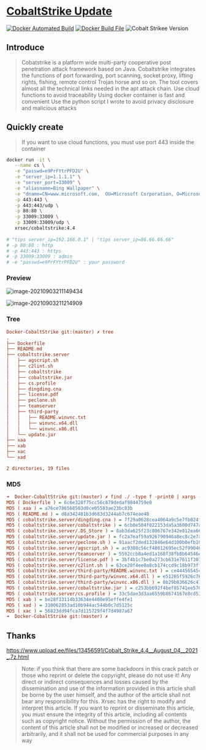 # [CobaltStrike Update](https://github.com/xrsec/Docker-CobaltStrike)

[![Docker Automated Build](https://img.shields.io/docker/automated/xrsec/cobaltstrike?label=Build&logo=docker&style=flat-square)](https://hub.docker.com/r/xrsec/cobaltstrike) [![Docker Build File](https://img.shields.io/badge/Dockerfile-Github-da282a)](https://github.com/XRSec/Docker-CobaltStrike) ![Cobalt Strikee Version](https://img.shields.io/badge/CobaltStrike-4.4-da282a)

## Introduce

> Cobatstrike is a platform wide multi-party cooperative post penetration attack framework based on Java. Cobaltstrike integrates the functions of port forwarding, port scanning, socket proxy, lifting rights, fishing, remote control Trojan horse and so on. The tool covers almost all the technical links needed in the apt attack chain.
> Use cloud functions to avoid traceability
> Using docker container is fast and convenient
> Use the python script I wrote to avoid privacy disclosure and malicious attacks

## Quickly create

> If you want to use cloud functions, you must use port 443 inside the container

```bash
docker run -it \
   --name cs \
   -e "passwd=e9PrFYtrPFD2U" \
   -e "server_ip=1.1.1.1" \
   -e "server_port=33009" \
   -e "aliasname=Bing Wallpaper" \
   -e "dname=CN=www.microsoft.com,  OU=Microsoft Corporation, O=Microsoft Corporation, L=Redmond, S=WA, C=US" \
   -p 443:443 \
   -p 443:443/udp \
   -p 80:80 \
   -p 33009:33009 \
   -p 33009:33009/udp \
   xrsec/cobaltstrike:4.4
   
# "tips server_ip=192.168.0.1" | "tips server_ip=86.66.66.66"
# -p 80:80 : http
# -p 443:443 : https
# -p 33009:33009 : admin
# -e "passwd=e9PrFYtrPFD2U" : your password
```



### Preview

![image-20210903211149434](https://rmt.ladydaily.com/fetch/ZYGG/storage/20210903213218094679.png?w=1280&fmt=jpg)

![image-20210903211214909](https://rmt.ladydaily.com/fetch/ZYGG/storage/20210903213224154378.png?w=1280&fmt=jpg)

### Tree

```ini
Docker-CobaltStrike git:(master) ✗ tree
.
├── Dockerfile
├── README.md
├── cobaltstrike.server
│   ├── agscript.sh
│   ├── c2lint.sh
│   ├── cobaltstrike
│   ├── cobaltstrike.jar
│   ├── cs.profile
│   ├── dingding.cna
│   ├── license.pdf
│   ├── peclone.sh
│   ├── teamserver
│   ├── third-party
│   │   ├── README.winvnc.txt
│   │   ├── winvnc.x64.dll
│   │   └── winvnc.x86.dll
│   └── update.jar
├── xaa
├── xab
├── xac
└── xad

2 directories, 19 files
```

### MD5

```ini
➜  Docker-CobaltStrike git:(master) ✗ find ./ -type f -print0 | xargs -0 MD5
MD5 ( Dockerfile ) = 6c6e328f75cc56c879dedaf9844759e0
MD5 ( xaa ) = a76ce786568503d0ce05583ae23bc83b
MD5 ( README.md ) = d8a342481b3d683d3244ab7c674eae48
MD5 ( cobaltstrike.server/dingding.cna ) = 7f29a0628cea4064a9c5e7fb024f961e
MD5 ( cobaltstrike.server/cobaltstrike ) = 6cb0e504f022153da5a3600d747ae50e
MD5 ( cobaltstrike.server/.DS_Store ) = 8ab3da625f23c806767e342e812ea66f
MD5 ( cobaltstrike.server/update.jar ) = fc2a7eaf59a926790946a8ec8c2e7a92
MD5 ( cobaltstrike.server/peclone.sh ) = 91aacf2ded132846e64d100b0efb1082
MD5 ( cobaltstrike.server/agscript.sh ) = ac9308c56cf48012695ec52f990462c6
MD5 ( cobaltstrike.server/teamserver ) = 5592ccb0a4ed1a168f38fb8b64546ea5
MD5 ( cobaltstrike.server/license.pdf ) = 3bf4b1c7be0a273cb631e7611f3078d8
MD5 ( cobaltstrike.server/c2lint.sh ) = 63ce20f4ee0a8cb174ccd9c18b973ffa
MD5 ( cobaltstrike.server/third-party/README.winvnc.txt ) = ce44456545c3f6695f017eeca535bc0d
MD5 ( cobaltstrike.server/third-party/winvnc.x64.dll ) = e51265f5926c76fb23cd271a602201d2
MD5 ( cobaltstrike.server/third-party/winvnc.x86.dll ) = 0b29b836626c477639e23f59b18a4945
MD5 ( cobaltstrike.server/cobaltstrike.jar ) = c253bb692f4bef85741ee5709267dded
MD5 ( cobaltstrike.server/cs.profile ) = 33c5dae3d3aa6559b8674167e8cd538a
MD5 ( xab ) = be28f33114b33634e4400e95effe4fe1
MD5 ( xad ) = 310062853ad10b944ac544b0c7d5125c
MD5 ( xac ) = 56823dd94fca7d115729f4f7d4987a67
➜  Docker-CobaltStrike git:(master) ✗
```

## Thanks

https://www.upload.ee/files/13456591/Cobalt_Strike_4.4__August_04__2021_.7z.html

> Note: if you think that there are some backdoors in this crack patch or those who reprint or delete the copyright, please do not use it!
>Any direct or indirect consequences and losses caused by the dissemination and use of the information provided in this article shall be borne by the user himself, and the author of the article shall not bear any responsibility for this.
> Xrsec has the right to modify and interpret this article. If you want to reprint or disseminate this article, you must ensure the integrity of this article, including all contents such as copyright notice. Without the permission of the author, the content of this article shall not be modified or increased or decreased arbitrarily, and it shall not be used for commercial purposes in any way